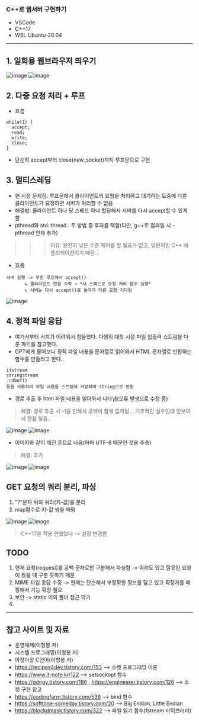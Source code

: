 ### C++로 웹서버 구현하기
- VSCode
- C++17
- WSL Ubuntu-20.04
---
## 1. 일회용 웹브라우저 띄우기
![image](https://github.com/user-attachments/assets/4aac2eaf-a39e-4871-bc91-84aed8bde3ae)
![image](https://github.com/user-attachments/assets/86528396-70b7-4da1-8f0c-94c0802af4dc)

## 2. 다중 요청 처리 + 루프
- 흐름
```
while(1) {
  accept;
  read;
  write;
  close;
}
```
- 단순히 accept부터 close(new_socket)까지 루프문으로 구현

## 3. 멀티스레딩
- 현 시점 문제점: 루프문에서 클라이언트의 요청을 처리하고 대기하는 도중에 다른 클라이언트가 요청하면 서버가 처리할 수 없음
- 해결법: 클라이언트 하나 당 스레드 하나 할당해서 서버를 다시 accept할 수 있게 함
- pthread와 std::thread.. 두 방법 중 후자를 택함(다만, g++로 컴파일 시 -pthread 인자 추가)

>>> 이유: 완전히 낮은 수준 제어를 할 필요가 없고, 일반적인 C++ 애플리케이션이기 때문...

- 흐름
```
서버 실행 -> 무한 루프에서 accept()
       ↳ 클라이언트 연결 수락 → *새 스레드로 요청 처리 함수 실행*
       ↳ 서버는 다시 accept()로 돌아가 다른 요청 기다림
```
![image](https://github.com/user-attachments/assets/ed490d06-5999-4e6b-b488-39ed8a0fa612)

## 4. 정적 파일 응답
- 여기서부터 서치가 어려워서 힘들었다. 다행히 대학 시절 파일 입출력 스트림을 다룬 파트를 참고했다.
- GPT에게 물어보니 정적 파일 내용을 문자열로 읽어와서 HTML 문자열로 반환하는 함수를 만들라고 한다..
```
ifstream
stringstream
.rdbuf()
등을 사용하여 파일 내용을 스트림에 저장하여 string으로 반환
```
- 경로 추출 후 html 파일 내용을 읽어와서 나타냄(오류 발생으로 수정 중)
> 해결: 경로 추출 시 -1을 안해서 공백이 함께 입력됨... 기초적인 실수인데 안보여서 한참 찾음..

![image](https://github.com/user-attachments/assets/7a795dbf-d7c2-40d0-84a7-309d27ded742)
![image](https://github.com/user-attachments/assets/6f0849e7-ee6c-4ea2-8abb-88474b1da3ff)

- 이미지와 같이 깨진 폰트로 나옴(아마 UTF-8 때문인 것을 추측)
> 해결: <meta charset= "UTF-8"> 추가

![image](https://github.com/user-attachments/assets/fca7b160-8d68-449b-a409-a17b82da5f1e)
![image](https://github.com/user-attachments/assets/73d7dd1b-b810-48b8-abf7-599b37435b4c)

## GET 요청의 쿼리 분리, 파싱
1. "?"문자 뒤의 쿼리(키-값)를 분리
2. map함수로 키-값 쌍을 매핑

![image](https://github.com/user-attachments/assets/29056998-64bb-4b52-9ad4-195132e62694)
![image](https://github.com/user-attachments/assets/c9d112b0-a6b6-47ef-b995-3f053994d67d)

> C++17을 적용 안했었다 -> 설정 변경함

## TODO
1. 현재 요청(request)를 공백 문자로만 구분해서 파싱함 -> 쿼리도 있고 잘못된 요청이 왔을 때 구분 못하기 때문
2. MIME 타입 응답 수정 -> 현재는 단순해서 부정확한 정보를 담고 있고 확장자를 매핑해서 기능 확장 필요
3. 보안 -> static 이외 폴더 접근 막기
4. 
---
## 참고 사이트 및 자료
- 운영체제(이형봉 저)
- 시스템 프로그래밍(이형봉 저)
- 아장아장 C언어(이형봉 저)
- https://recipes4dev.tistory.com/153 --> 소켓 프로그래밍 이론
- https://www.it-note.kr/122 --> setsockopt 함수
- https://gdngy.tistory.com/186 , https://engineerer.tistory.com/126 --> 소켓 구현 참고
- https://codingfarm.tistory.com/536 --> bind 함수
- https://softtone-someday.tistory.com/20 --> Big Endian, Little Endian
- https://blockdmask.tistory.com/322 --> 파일 읽기 함수(fstream 라이브러리)
